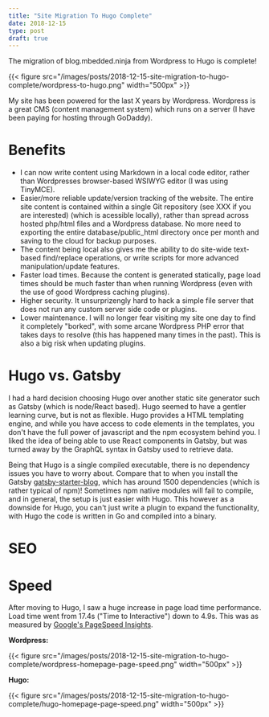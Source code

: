 ```yaml
---
title: "Site Migration To Hugo Complete"
date: 2018-12-15
type: post
draft: true
---
```


The migration of blog.mbedded.ninja from Wordpress to Hugo is complete!

{{< figure src="/images/posts/2018-12-15-site-migration-to-hugo-complete/wordpress-to-hugo.png" width="500px" >}}

My site has been powered for the last X years by Wordpress. Wordpress is a great CMS (content management system) which runs on a server (I have been paying for hosting through GoDaddy).

# Benefits

* I can now write content using Markdown in a local code editor, rather than Wordpresses browser-based WSIWYG editor (I was using TinyMCE). 
* Easier/more reliable update/version tracking of the website. The entire site content is contained within a single Git repository (see XXX if you are interested) (which is acessible locally), rather than spread across hosted php/html files and a Wordpress database. No more need to exporting the entire database/public_html directory once per month and saving to the cloud for backup purposes.
* The content being local also gives me the ability to do site-wide text-based find/replace operations, or write scripts for more advanced manipulation/update features.
* Faster load times. Because the content is generated statically, page load times should be much faster than when running Wordpress (even with the use of good Wordpress caching plugins).
* Higher security. It unsurprizengly hard to hack a simple file server that does not run any custom server side code or plugins.
* Lower maintenance. I will no longer fear visiting my site one day to find it completely "borked", with some arcane Wordpress PHP error that takes days to resolve (this has happened many times in the past). This is also a big risk when updating plugins. 

# Hugo vs. Gatsby

I had a hard decision choosing Hugo over another static site generator such as Gatsby (which is node/React based). Hugo seemed to have a gentler learning curve, but is not as flexible. Hugo provides a HTML templating engine, and while you have access to code elements in the templates, you don't have the full power of javascript and the npm ecosystem behind you. I liked the idea of being able to use React components in Gatsby, but was turned away by the GraphQL syntax in Gatsby used to retrieve data.

Being that Hugo is a single compiled executable, there is no dependency issues you have to worry about. Compare that to when you install the Gatsby [gatsby-starter-blog](https://github.com/gatsbyjs/gatsby-starter-blog), which has around 1500 dependencies (which is rather typical of npm)! Sometimes npm native modules will fail to compile, and in general, the setup is just easier with Hugo. This however as a downside for Hugo, you can't just write a plugin to expand the functionality, with Hugo the code is written in Go and compiled into a binary.

# SEO



# Speed

After moving to Hugo, I saw a huge increase in page load time performance. Load time went from 17.4s ("Time to Interactive") down to 4.9s. This was as measured by [Google's PageSpeed Insights](https://developers.google.com/speed/pagespeed/insights/).

**Wordpress:**

{{< figure src="/images/posts/2018-12-15-site-migration-to-hugo-complete/wordpress-homepage-page-speed.png" width="500px" >}}

**Hugo:**

{{< figure src="/images/posts/2018-12-15-site-migration-to-hugo-complete/hugo-homepage-page-speed.png" width="500px" >}}

